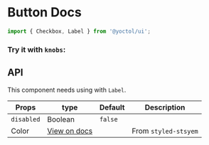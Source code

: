 # Button Docs

```js
import { Checkbox, Label } from '@yoctol/ui';
```

### Try it with `knobs`:

<!-- STORY -->

## API

This component needs using with `Label`.

| Props      | type                                                                              | Default | Description          |
| ---------- | --------------------------------------------------------------------------------- | ------- | -------------------- |
| `disabled` | Boolean                                                                           | `false` |                      |
| Color      | [View on docs](https://github.com/jxnblk/styled-system/blob/master/docs/table.md) |         | From `styled-stsyem` |
